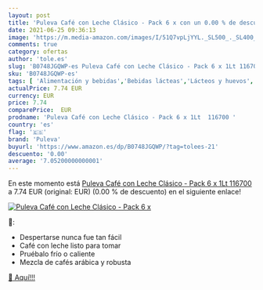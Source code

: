```yaml
---
layout: post
title: 'Puleva Café con Leche Clásico - Pack 6 x con un 0.00 % de descuento'
date: 2021-06-25 09:36:13
image: 'https://m.media-amazon.com/images/I/51Q7vpLjYYL._SL500_._SL400_.jpg'
comments: true
category: ofertas
author: 'tole.es'
slug: 'B0748JGQWP-es Puleva Café con Leche Clásico - Pack 6 x 1Lt 116700'
sku: 'B0748JGQWP-es'
tags: [ 'Alimentación y bebidas','Bebidas lácteas','Lácteos y huevos','café','puleva', ]
actualPrice: 7.74 EUR
currency: EUR
price: 7.74
comparePrice:  EUR
prodname: 'Puleva Café con Leche Clásico - Pack 6 x 1Lt  116700 '
country: 'es'
flag: '🇪🇸'
brand: 'Puleva'
buyurl: 'https://www.amazon.es/dp/B0748JGQWP/?tag=tolees-21'
descuento: '0.00'
average: '7.05200000000001'
---
```


En este momento está [Puleva Café con Leche Clásico - Pack 6 x 1Lt  116700 ](https://www.amazon.es/dp/B0748JGQWP/?tag=tolees-21) a 7.74 EUR (original:  EUR) (0.00 %  de descuento) en el siguiente enlace!

[![Puleva Café con Leche Clásico - Pack 6 x](https://m.media-amazon.com/images/I/51Q7vpLjYYL._SL500_._SL400_.jpg)](https://www.amazon.es/dp/B0748JGQWP/?tag=tolees-21)

🔎:

- Despertarse nunca fue tan fácil
- Café con leche listo para tomar
- Pruébalo frío o caliente
- Mezcla de cafés arábica y robusta

[🛒 Aquí!!!](https://www.amazon.es/dp/B0748JGQWP/?tag=tolees-21)
